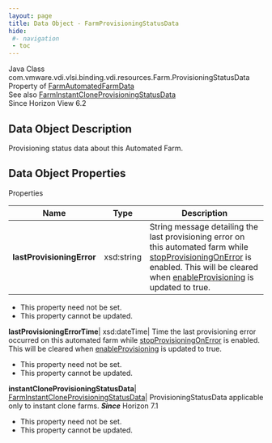```yaml
---
layout: page
title: Data Object - FarmProvisioningStatusData
hide:
 #- navigation
 - toc
---
```






Java Class
    com.vmware.vdi.vlsi.binding.vdi.resources.Farm.ProvisioningStatusData  
Property of
     [FarmAutomatedFarmData](vdi.resources.Farm.AutomatedFarmData.md#field_detail)  
See also
     [FarmInstantCloneProvisioningStatusData](vdi.resources.Farm.InstantCloneProvisioningStatusData.md)  
Since 
    Horizon View 6.2

## Data Object Description 

Provisioning status data about this Automated Farm. 

## Data Object Properties

Properties

Name |  Type |  Description   
---|---|---  
**lastProvisioningError**|  xsd:string|  String message detailing the last provisioning error on this automated farm while [stopProvisioningOnError](vdi.resources.Farm.VirtualCenterProvisioningSettings.md#stopProvisioningOnError) is enabled. This will be cleared when [enableProvisioning](vdi.resources.Farm.VirtualCenterProvisioningSettings.md#enableProvisioning) is updated to true.   


 * This property need not be set.
 * This property cannot be updated.

  
**lastProvisioningErrorTime**|  xsd:dateTime|  Time the last provisioning error occurred on this automated farm while [stopProvisioningOnError](vdi.resources.Farm.VirtualCenterProvisioningSettings.md#stopProvisioningOnError) is enabled. This will be cleared when [enableProvisioning](vdi.resources.Farm.VirtualCenterProvisioningSettings.md#enableProvisioning) is updated to true.   


 * This property need not be set.
 * This property cannot be updated.

  
**instantCloneProvisioningStatusData**| [FarmInstantCloneProvisioningStatusData](vdi.resources.Farm.InstantCloneProvisioningStatusData.md)|  ProvisioningStatusData applicable only to instant clone farms.  **_Since_** Horizon 7.1  


 * This property need not be set.
 * This property cannot be updated.

  
  
  
   
  
  

